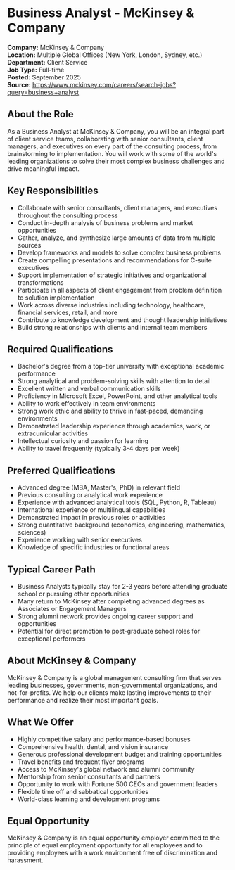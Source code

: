 # Business Analyst - McKinsey & Company

**Company:** McKinsey & Company  
**Location:** Multiple Global Offices (New York, London, Sydney, etc.)  
**Department:** Client Service  
**Job Type:** Full-time  
**Posted:** September 2025  
**Source:** https://www.mckinsey.com/careers/search-jobs?query=business+analyst

## About the Role

As a Business Analyst at McKinsey & Company, you will be an integral part of client service teams, collaborating with senior consultants, client managers, and executives on every part of the consulting process, from brainstorming to implementation. You will work with some of the world's leading organizations to solve their most complex business challenges and drive meaningful impact.

## Key Responsibilities

- Collaborate with senior consultants, client managers, and executives throughout the consulting process
- Conduct in-depth analysis of business problems and market opportunities
- Gather, analyze, and synthesize large amounts of data from multiple sources
- Develop frameworks and models to solve complex business problems
- Create compelling presentations and recommendations for C-suite executives
- Support implementation of strategic initiatives and organizational transformations
- Participate in all aspects of client engagement from problem definition to solution implementation
- Work across diverse industries including technology, healthcare, financial services, retail, and more
- Contribute to knowledge development and thought leadership initiatives
- Build strong relationships with clients and internal team members

## Required Qualifications

- Bachelor's degree from a top-tier university with exceptional academic performance
- Strong analytical and problem-solving skills with attention to detail
- Excellent written and verbal communication skills
- Proficiency in Microsoft Excel, PowerPoint, and other analytical tools
- Ability to work effectively in team environments
- Strong work ethic and ability to thrive in fast-paced, demanding environments
- Demonstrated leadership experience through academics, work, or extracurricular activities
- Intellectual curiosity and passion for learning
- Ability to travel frequently (typically 3-4 days per week)

## Preferred Qualifications

- Advanced degree (MBA, Master's, PhD) in relevant field
- Previous consulting or analytical work experience
- Experience with advanced analytical tools (SQL, Python, R, Tableau)
- International experience or multilingual capabilities
- Demonstrated impact in previous roles or activities
- Strong quantitative background (economics, engineering, mathematics, sciences)
- Experience working with senior executives
- Knowledge of specific industries or functional areas

## Typical Career Path

- Business Analysts typically stay for 2-3 years before attending graduate school or pursuing other opportunities
- Many return to McKinsey after completing advanced degrees as Associates or Engagement Managers
- Strong alumni network provides ongoing career support and opportunities
- Potential for direct promotion to post-graduate school roles for exceptional performers

## About McKinsey & Company

McKinsey & Company is a global management consulting firm that serves leading businesses, governments, non-governmental organizations, and not-for-profits. We help our clients make lasting improvements to their performance and realize their most important goals.

## What We Offer

- Highly competitive salary and performance-based bonuses
- Comprehensive health, dental, and vision insurance
- Generous professional development budget and training opportunities
- Travel benefits and frequent flyer programs
- Access to McKinsey's global network and alumni community
- Mentorship from senior consultants and partners
- Opportunity to work with Fortune 500 CEOs and government leaders
- Flexible time off and sabbatical opportunities
- World-class learning and development programs

## Equal Opportunity

McKinsey & Company is an equal opportunity employer committed to the principle of equal employment opportunity for all employees and to providing employees with a work environment free of discrimination and harassment.
